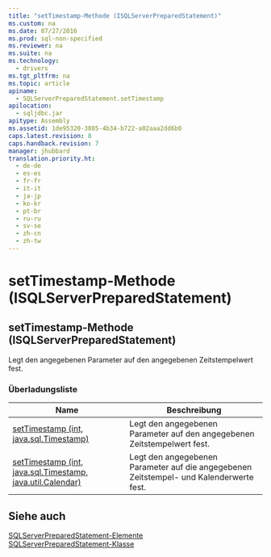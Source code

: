 ```yaml
---
title: "setTimestamp-Methode (ISQLServerPreparedStatement)"
ms.custom: na
ms.date: 07/27/2016
ms.prod: sql-non-specified
ms.reviewer: na
ms.suite: na
ms.technology: 
  - drivers
ms.tgt_pltfrm: na
ms.topic: article
apiname: 
  - SQLServerPreparedStatement.setTimestamp
apilocation: 
  - sqljdbc.jar
apitype: Assembly
ms.assetid: 1de95320-3085-4b34-b722-a02aaa2dd6b0
caps.latest.revision: 8
caps.handback.revision: 7
manager: jhubbard
translation.priority.ht: 
  - de-de
  - es-es
  - fr-fr
  - it-it
  - ja-jp
  - ko-kr
  - pt-br
  - ru-ru
  - sv-se
  - zh-cn
  - zh-tw
---
```

# setTimestamp-Methode (ISQLServerPreparedStatement)
    
## setTimestamp\-Methode \(ISQLServerPreparedStatement\)  
 Legt den angegebenen Parameter auf den angegebenen Zeitstempelwert fest.  
  
### Überladungsliste  
  
|Name|Beschreibung|  
|----------|------------------|  
|[setTimestamp \(int, java.sql.Timestamp\)](../content/setTimestamp-Method--int--java.sql.Timestamp-.md)|Legt den angegebenen Parameter auf den angegebenen Zeitstempelwert fest.|  
|[setTimestamp \(int, java.sql.Timestamp, java.util.Calendar\)](../content/setTimestamp-Method--int--java.sql.Timestamp--java.util.Calendar-.md)|Legt den angegebenen Parameter auf die angegebenen Zeitstempel\- und Kalenderwerte fest.|  
  
## Siehe auch  
 [SQLServerPreparedStatement-Elemente](../content/SQLServerPreparedStatement-Members.md)   
 [SQLServerPreparedStatement-Klasse](../content/SQLServerPreparedStatement-Class.md)  
  
  